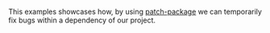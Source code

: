 This examples showcases how, by using [patch-package](https://www.npmjs.com/package/patch-package) we can temporarily fix bugs within a dependency of our project.
